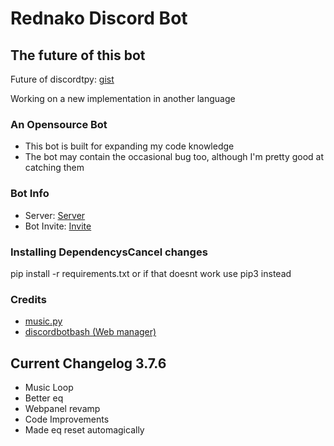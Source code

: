 # Rednako Discord Bot

## The future of this bot
  Future of discordtpy: [gist](https://gist.github.com/Rapptz/4a2f62751b9600a31a0d3c78100287f1)
  
  Working on a new implementation in another language


 ### An Opensource Bot
  - This bot is built for expanding my code knowledge
  - The bot may contain the occasional bug too, although I'm pretty good at catching them
  
  ### Bot Info
 - Server: [Server](https://discord.gg/2vUXuG7gKh)
 - Bot Invite: [Invite](https://bit.ly/3n6wiZJ)

### Installing DependencysCancel changes
pip install -r requirements.txt
or if that doesnt work
use pip3 instead
  
  
### Credits
 - [music.py](https://raw.githubusercontent.com/Devoxin/Lavalink.py/master/examples/music.py)
 - [discordbotbash (Web manager)](https://pypi.org/project/discordbotdash/)
  
  
## Current Changelog 3.7.6
 - Music Loop
 - Better eq
 - Webpanel revamp
 - Code Improvements
 - Made eq reset automagically
